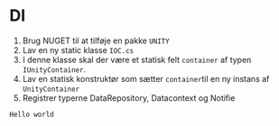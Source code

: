 # DI

1. Brug NUGET til at tilføje en pakke `UNITY`
2. Lav en ny static klasse `IOC.cs`
3. I denne klasse skal der være et statisk felt `container` af typen `IUnityContainer`.
4. Lav en statisk konstruktør som sætter `container`til en ny instans af `UnityContainer`
5. Registrer typerne DataRepository, Datacontext og Notifie
```C#
Hello world
```

